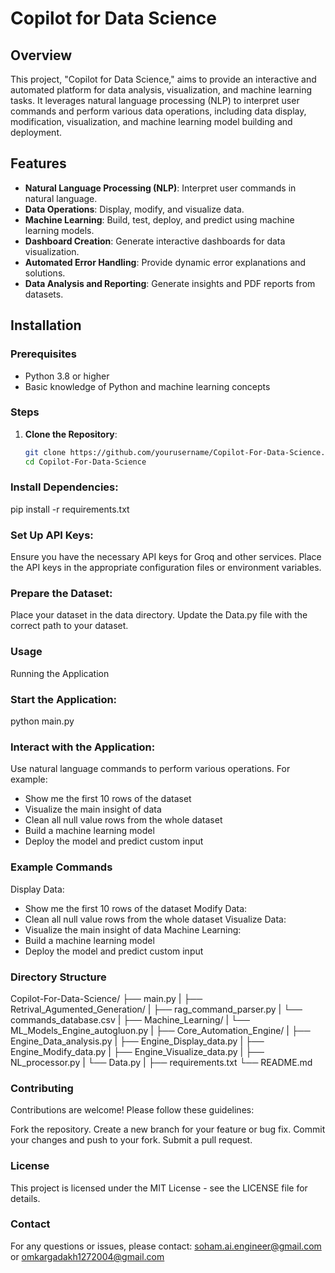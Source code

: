 
# Copilot for Data Science

## Overview
This project, "Copilot for Data Science," aims to provide an interactive and automated platform for data analysis, visualization, and machine learning tasks. It leverages natural language processing (NLP) to interpret user commands and perform various data operations, including data display, modification, visualization, and machine learning model building and deployment.

## Features
- **Natural Language Processing (NLP)**: Interpret user commands in natural language.
- **Data Operations**: Display, modify, and visualize data.
- **Machine Learning**: Build, test, deploy, and predict using machine learning models.
- **Dashboard Creation**: Generate interactive dashboards for data visualization.
- **Automated Error Handling**: Provide dynamic error explanations and solutions.
- **Data Analysis and Reporting**: Generate insights and PDF reports from datasets.

## Installation

### Prerequisites
- Python 3.8 or higher
- Basic knowledge of Python and machine learning concepts

### Steps
1. **Clone the Repository**:
   ```bash
   git clone https://github.com/yourusername/Copilot-For-Data-Science.git
   cd Copilot-For-Data-Science

### Install Dependencies:

pip install -r requirements.txt

### Set Up API Keys:
Ensure you have the necessary API keys for Groq and other services.
Place the API keys in the appropriate configuration files or environment variables.

### Prepare the Dataset:
Place your dataset in the data directory.
Update the Data.py file with the correct path to your dataset.

### Usage
Running the Application

### Start the Application:
python main.py

### Interact with the Application:
Use natural language commands to perform various operations. For example:
- Show me the first 10 rows of the dataset
- Visualize the main insight of data
- Clean all null value rows from the whole dataset
- Build a machine learning model
- Deploy the model and predict custom input

### Example Commands
Display Data:
- Show me the first 10 rows of the dataset
Modify Data:
- Clean all null value rows from the whole dataset
Visualize Data:
- Visualize the main insight of data
Machine Learning:
- Build a machine learning model
- Deploy the model and predict custom input

### Directory Structure

Copilot-For-Data-Science/
├── main.py
|
├── Retrival_Agumented_Generation/
|   ├── rag_command_parser.py
|   └── commands_database.csv
|
├── Machine_Learning/
|   └── ML_Models_Engine_autogluon.py
|
├── Core_Automation_Engine/
|   ├── Engine_Data_analysis.py
|   ├── Engine_Display_data.py
|   ├── Engine_Modify_data.py
|   ├── Engine_Visualize_data.py
|   ├── NL_processor.py
|   └── Data.py
|
├── requirements.txt
└── README.md

### Contributing
Contributions are welcome! Please follow these guidelines:

Fork the repository.
Create a new branch for your feature or bug fix.
Commit your changes and push to your fork.
Submit a pull request.

### License
This project is licensed under the MIT License - see the LICENSE file for details.

### Contact
For any questions or issues, please contact:
soham.ai.engineer@gmail.com or omkargadakh1272004@gmail.com
